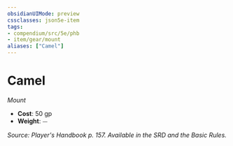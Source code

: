 ```yaml
---
obsidianUIMode: preview
cssclasses: json5e-item
tags:
- compendium/src/5e/phb
- item/gear/mount
aliases: ["Camel"]
---
```

# Camel
*Mount*  

- **Cost**: 50 gp
- **Weight**: ⏤

*Source: Player's Handbook p. 157. Available in the SRD and the Basic Rules.*